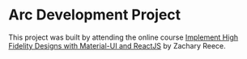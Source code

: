 # Arc Development Project

This project was built by attending the online course [Implement High Fidelity Designs with Material-UI and ReactJS](https://www.udemy.com/course/implement-high-fidelity-designs-with-material-ui-and-reactjs/) by Zachary Reece.
